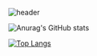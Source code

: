 ![header](https://capsule-render.vercel.app/api?type=venom&height=300&color=gradient&text=I'm%20just...%20just%20a%20developer.&fontSize=35&fontColor=f08080)

![Anurag's GitHub stats](https://github-readme-stats.vercel.app/api?username=Doneformee)

[![Top Langs](https://github-readme-stats.vercel.app/api/top-langs/?username=Doneformee)](https://github.com/anuraghazra/github-readme-stats)
